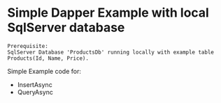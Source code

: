 # Simple Dapper Example with local SqlServer database

    Prerequisite:
    SqlServer Database 'ProductsDb' running locally with example table Products(Id, Name, Price).

Simple Example code for:
* InsertAsync
* QueryAsync
